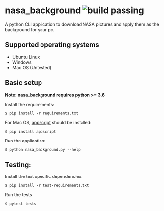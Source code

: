 # nasa_background ![build passing](https://travis-ci.com/Thomas9292/nasa-background.svg?branch=master)

A python CLI application to download NASA pictures and apply them as the background for your pc.

## Supported operating systems
 - Ubuntu Linux
 - Windows
 - Mac OS (Untested)


## Basic setup

**Note: nasa_background requires python >= 3.6**

Install the requirements:
```
$ pip install -r requirements.txt
```

For Mac OS, [appscript](https://pypi.org/project/appscript/) should be installed:
```
$ pip install appscript
```

Run the application:
```
$ python nasa_background.py --help
```

## Testing:
Install the test specific dependencies:
```
$ pip install -r test-requirements.txt
```

Run the tests
```
$ pytest tests
```
